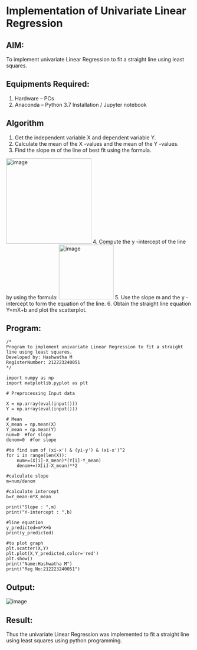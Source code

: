 # Implementation of Univariate Linear Regression
## AIM:
To implement univariate Linear Regression to fit a straight line using least squares.

## Equipments Required:
1. Hardware – PCs
2. Anaconda – Python 3.7 Installation / Jupyter notebook

## Algorithm
1. Get the independent variable X and dependent variable Y.
2. Calculate the mean of the X -values and the mean of the Y -values.
3. Find the slope m of the line of best fit using the formula. 
<img width="231" alt="image" src="https://user-images.githubusercontent.com/93026020/192078527-b3b5ee3e-992f-46c4-865b-3b7ce4ac54ad.png">
4. Compute the y -intercept of the line by using the formula:
<img width="148" alt="image" src="https://user-images.githubusercontent.com/93026020/192078545-79d70b90-7e9d-4b85-9f8b-9d7548a4c5a4.png">
5. Use the slope m and the y -intercept to form the equation of the line.
6. Obtain the straight line equation Y=mX+b and plot the scatterplot.

## Program:
```
/*
Program to implement univariate Linear Regression to fit a straight line using least squares.
Developed by: Hashwatha M
RegisterNumber: 212223240051
*/

import numpy as np
import matplotlib.pyplot as plt

# Preprocessing Input data

X = np.array(eval(input()))
Y = np.array(eval(input()))

# Mean
X_mean = np.mean(X)
Y_mean = np.mean(Y)
num=0  #for slope
denom=0  #for slope

#to find sum of (xi-x') & (yi-y') & (xi-x')^2
for i in range(len(X)):
    num+=(X[i]-X_mean)*(Y[i]-Y_mean)
    denom+=(X[i]-X_mean)**2
    
#calculate slope
m=num/denom

#calculate intercept
b=Y_mean-m*X_mean

print("Slope : ",m)
print("Y-intercept : ",b)

#line equation
y_predicted=m*X+b
print(y_predicted)

#to plot graph
plt.scatter(X,Y)
plt.plot(X,Y_predicted,color='red')
plt.show() 
print("Name:Hashwatha M")
print("Reg No:212223240051")
```
## Output:
![image](https://github.com/user-attachments/assets/1946c009-6586-418f-9e32-2addf1ec0ef6)

## Result:
Thus the univariate Linear Regression was implemented to fit a straight line using least squares using python programming.
